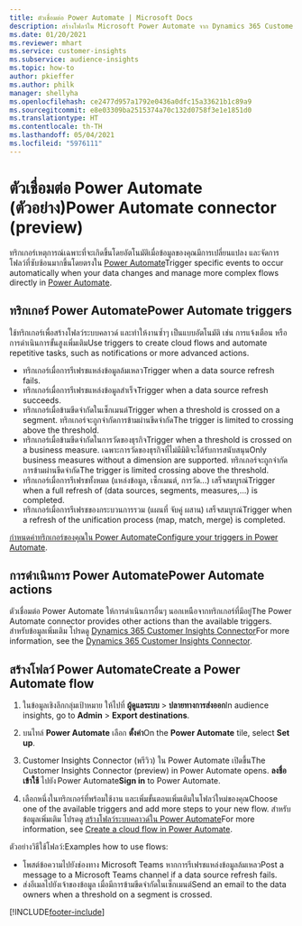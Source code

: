 ```yaml
---
title: ตัวเชื่อมต่อ Power Automate | Microsoft Docs
description: สร้างโฟลว์ใน Microsoft Power Automate จาก Dynamics 365 Customer Insights
ms.date: 01/20/2021
ms.reviewer: mhart
ms.service: customer-insights
ms.subservice: audience-insights
ms.topic: how-to
author: pkieffer
ms.author: philk
manager: shellyha
ms.openlocfilehash: ce2477d957a1792e0436a0dfc15a33621b1c89a9
ms.sourcegitcommit: e8e03309ba2515374a70c132d0758f3e1e1851d0
ms.translationtype: HT
ms.contentlocale: th-TH
ms.lasthandoff: 05/04/2021
ms.locfileid: "5976111"
---
```

# <a name="power-automate-connector-preview"></a><span data-ttu-id="cc80b-103">ตัวเชื่อมต่อ Power Automate (ตัวอย่าง)</span><span class="sxs-lookup"><span data-stu-id="cc80b-103">Power Automate connector (preview)</span></span>

<span data-ttu-id="cc80b-104">ทริกเกอร์เหตุการณ์เฉพาะที่จะเกิดขึ้นโดยอัตโนมัติเมื่อข้อมูลของคุณมีการเปลี่ยนแปลง และจัดการโฟลว์ที่ซับซ้อนมากขึ้นโดยตรงใน [Power Automate](https://flow.microsoft.com/)</span><span class="sxs-lookup"><span data-stu-id="cc80b-104">Trigger specific events to occur automatically when your data changes and manage more complex flows directly in [Power Automate](https://flow.microsoft.com/).</span></span>

## <a name="power-automate-triggers"></a><span data-ttu-id="cc80b-105">ทริกเกอร์ Power Automate</span><span class="sxs-lookup"><span data-stu-id="cc80b-105">Power Automate triggers</span></span>

<span data-ttu-id="cc80b-106">ใช้ทริกเกอร์เพื่อสร้างโฟลว์ระบบคลาวด์ และทำให้งานซ้ำๆ เป็นแบบอัตโนมัติ เช่น การแจ้งเตือน หรือการดำเนินการขั้นสูงเพิ่มเติม</span><span class="sxs-lookup"><span data-stu-id="cc80b-106">Use triggers to create cloud flows and automate repetitive tasks, such as notifications or more advanced actions.</span></span> 

- <span data-ttu-id="cc80b-107">ทริกเกอร์เมื่อการรีเฟรชแหล่งข้อมูลล้มเหลว</span><span class="sxs-lookup"><span data-stu-id="cc80b-107">Trigger when a data source refresh fails.</span></span> 
- <span data-ttu-id="cc80b-108">ทริกเกอร์เมื่อการรีเฟรชแหล่งข้อมูลสำเร็จ</span><span class="sxs-lookup"><span data-stu-id="cc80b-108">Trigger when a data source refresh succeeds.</span></span>
- <span data-ttu-id="cc80b-109">ทริกเกอร์เมื่อข้ามขีดจำกัดในเซ็กเมนต์</span><span class="sxs-lookup"><span data-stu-id="cc80b-109">Trigger when a threshold is crossed on a segment.</span></span> <span data-ttu-id="cc80b-110">ทริกเกอร์จะถูกจำกัดการข้ามผ่านขีดจำกัด</span><span class="sxs-lookup"><span data-stu-id="cc80b-110">The trigger is limited to crossing above the threshold.</span></span>
- <span data-ttu-id="cc80b-111">ทริกเกอร์เมื่อข้ามขีดจำกัดในการวัดของธุรกิจ</span><span class="sxs-lookup"><span data-stu-id="cc80b-111">Trigger when a threshold is crossed on a business measure.</span></span> <span data-ttu-id="cc80b-112">เฉพาะการวัดของธุรกิจที่ไม่มีมิติจะได้รับการสนับสนุน</span><span class="sxs-lookup"><span data-stu-id="cc80b-112">Only business measures without a dimension are supported.</span></span> <span data-ttu-id="cc80b-113">ทริกเกอร์จะถูกจำกัดการข้ามผ่านขีดจำกัด</span><span class="sxs-lookup"><span data-stu-id="cc80b-113">The trigger is limited crossing above the threshold.</span></span>
- <span data-ttu-id="cc80b-114">ทริกเกอร์เมื่อการรีเฟรชทั้งหมด (แหล่งข้อมูล, เซ็กเมนต์, การวัด...) เสร็จสมบูรณ์</span><span class="sxs-lookup"><span data-stu-id="cc80b-114">Trigger when a full refresh of (data sources, segments, measures,...) is completed.</span></span>
- <span data-ttu-id="cc80b-115">ทริกเกอร์เมื่อการรีเฟรชของกระบวนการรวม (แผนที่ จับคู่ ผสาน) เสร็จสมบูรณ์</span><span class="sxs-lookup"><span data-stu-id="cc80b-115">Trigger when a refresh of the unification process (map, match, merge) is completed.</span></span>

<span data-ttu-id="cc80b-116">[กำหนดค่าทริกเกอร์ของคุณใน Power Automate](https://flow.microsoft.com/connectors/shared_customerinsights/dynamics-365-customer-insights-connector/)</span><span class="sxs-lookup"><span data-stu-id="cc80b-116">[Configure your triggers in Power Automate](https://flow.microsoft.com/connectors/shared_customerinsights/dynamics-365-customer-insights-connector/).</span></span>

## <a name="power-automate-actions"></a><span data-ttu-id="cc80b-117">การดำเนินการ Power Automate</span><span class="sxs-lookup"><span data-stu-id="cc80b-117">Power Automate actions</span></span>
<span data-ttu-id="cc80b-118">ตัวเชื่อมต่อ Power Automate ให้การดำเนินการอื่นๆ นอกเหนือจากทริกเกอร์ที่มีอยู่</span><span class="sxs-lookup"><span data-stu-id="cc80b-118">The Power Automate connector provides other actions than the available triggers.</span></span> <span data-ttu-id="cc80b-119">สำหรับข้อมูลเพิ่มเติม โปรดดู [Dynamics 365 Customer Insights Connector](/connectors/customerinsights/)</span><span class="sxs-lookup"><span data-stu-id="cc80b-119">For more information, see the [Dynamics 365 Customer Insights Connector](/connectors/customerinsights/).</span></span>

## <a name="create-a-power-automate-flow"></a><span data-ttu-id="cc80b-120">สร้างโฟลว์ Power Automate</span><span class="sxs-lookup"><span data-stu-id="cc80b-120">Create a Power Automate flow</span></span>

1. <span data-ttu-id="cc80b-121">ในข้อมูลเชิงลึกกลุ่มเป้าหมาย ให้ไปที่ **ผู้ดูแลระบบ** > **ปลายทางการส่งออก**</span><span class="sxs-lookup"><span data-stu-id="cc80b-121">In audience insights, go to **Admin** > **Export destinations**.</span></span>

1. <span data-ttu-id="cc80b-122">บนไทล์ **Power Automate** เลือก **ตั้งค่า**</span><span class="sxs-lookup"><span data-stu-id="cc80b-122">On the **Power Automate** tile, select **Set up**.</span></span>

1. <span data-ttu-id="cc80b-123">Customer Insights Connector (พรีวิว) ใน Power Automate เปิดขึ้น</span><span class="sxs-lookup"><span data-stu-id="cc80b-123">The Customer Insights Connector (preview) in Power Automate opens.</span></span> <span data-ttu-id="cc80b-124">**ลงชื่อเข้าใช้** ไปยัง Power Automate</span><span class="sxs-lookup"><span data-stu-id="cc80b-124">**Sign in** to Power Automate.</span></span>

1. <span data-ttu-id="cc80b-125">เลือกหนึ่งในทริกเกอร์ที่พร้อมใช้งาน และเพิ่มขั้นตอนเพิ่มเติมในโฟลว์ใหม่ของคุณ</span><span class="sxs-lookup"><span data-stu-id="cc80b-125">Choose one of the available triggers and add more steps to your new flow.</span></span> <span data-ttu-id="cc80b-126">สำหรับข้อมูลเพิ่มเติม โปรดดู [สร้างโฟลว์ระบบคลาวด์ใน Power Automate](/power-automate/get-started-logic-flow)</span><span class="sxs-lookup"><span data-stu-id="cc80b-126">For more information, see [Create a cloud flow in Power Automate](/power-automate/get-started-logic-flow).</span></span>

<span data-ttu-id="cc80b-127">ตัวอย่างวิธีใช้โฟลว์:</span><span class="sxs-lookup"><span data-stu-id="cc80b-127">Examples how to use flows:</span></span> 
- <span data-ttu-id="cc80b-128">โพสต์ข้อความไปยังช่องทาง Microsoft Teams หากการรีเฟรชแหล่งข้อมูลล้มเหลว</span><span class="sxs-lookup"><span data-stu-id="cc80b-128">Post a message to a Microsoft Teams channel if a data source refresh fails.</span></span> 
- <span data-ttu-id="cc80b-129">ส่งอีเมลไปยังเจ้าของข้อมูล เมื่อมีการข้ามขีดจำกัดในเซ็กเมนต์</span><span class="sxs-lookup"><span data-stu-id="cc80b-129">Send an email to the data owners when a threshold on a segment is crossed.</span></span>



[!INCLUDE[footer-include](../includes/footer-banner.md)]
